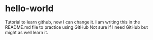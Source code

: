 # hello-world
Tutorial to learn github, now I can change it.
I am writing this in the README.md file to practice using GitHub
Not sure if I need GitHub but might as well learn it.

